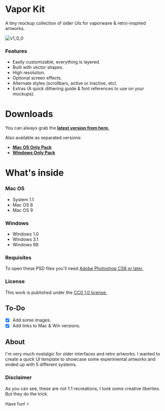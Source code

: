 # Vapor Kit
A tiny mockup collection of older UIs for vaporwave & retro-inspired artworks.

![v1_0_0](https://user-images.githubusercontent.com/65929821/139722992-2a803583-bc42-43d6-b0cb-174df0549d70.png)

### Features
- Easily customizable, everything is layered.
- Built with vector shapes.
- High resolution.
- Optional screen effects.
- Alternate styles (scrollbars, active or inactive, etc).
- Extras (A quick dithering guide & font references to use on your mockups).

# Downloads
You can always grab the **[latest version from here.](https://github.com/darriagada/Vapor-Kit/releases/latest/download/Vapor_Full.zip)**

Also available as separated versions:

- **[Mac OS Only Pack](https://github.com/darriagada/Vapor-Kit/releases/latest/download/Vapor_Mac.zip)**
- **[Windows Only Pack](https://github.com/darriagada/Vapor-Kit/releases/latest/download/Vapor_Win.zip)**

# What's inside
### Mac OS
- System 1.1
- Mac OS 8
- Mac OS 9

### Windows
- Windows 1.0
- Windows 3.1
- Windows 98


### Requisites

To open these PSD files you'll need [Adobe Photoshop CS6 or later.](https://www.adobe.com/products/photoshop.html)

### License
This work is published under the [CC0 1.0 license.](https://creativecommons.org/publicdomain/zero/1.0/)

## To-Do
- [x] Add some images. 
- [x] Add links to Mac & Win versions.

## About
I'm very much nostalgic for older interfaces and retro artworks. I wanted to create a quick UI template to showcase some experimental artworks and ended up with 5 different systems.

### Disclaimer
As you can see, these are not 1:1 recreations, I took some creative liberties. But they do the trick.

Have fun! ⚡️

